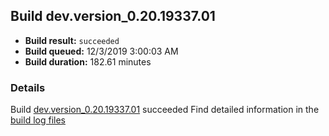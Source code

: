 ## Build dev.version_0.20.19337.01
- **Build result:** `succeeded`
- **Build queued:** 12/3/2019 3:00:03 AM
- **Build duration:** 182.61 minutes
### Details
Build [dev.version_0.20.19337.01](https://winappstudio.visualstudio.com/web/build.aspx?pcguid=a4ef43be-68ce-4195-a619-079b4d9834c2&builduri=vstfs%3a%2f%2f%2fBuild%2fBuild%2f32132) succeeded
Find detailed information in the [build log files]()
